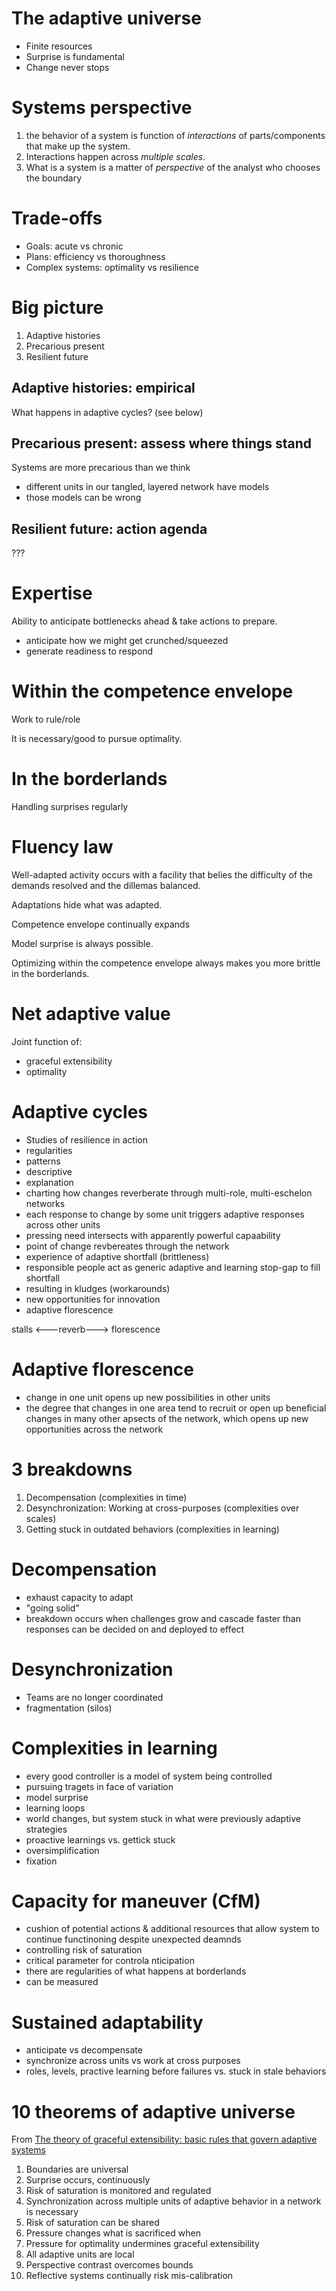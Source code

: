 # The adaptive universe
- Finite resources
- Surprise is fundamental
- Change never stops

# Systems perspective

1. the behavior of a system is function of *interactions* of parts/components that make up the system.
2. Interactions happen across *multiple scales*. 
3. What is a system is a matter of *perspective* of the analyst who chooses the boundary

# Trade-offs

* Goals: acute vs chronic
* Plans: efficiency vs thoroughness
* Complex systems: optimality vs resilience

# Big picture

1. Adaptive histories
2. Precarious present
3. Resilient future

## Adaptive histories: empirical

What happens in adaptive cycles? (see below)

## Precarious present: assess where things stand

Systems are more precarious than we think
- different units in our tangled, layered network have models
- those models can be wrong

## Resilient future: action agenda

???


# Expertise

Ability to anticipate bottlenecks ahead & take actions to prepare.

- anticipate how we might get crunched/squeezed
- generate readiness to respond

# Within the competence envelope

Work to rule/role

It is necessary/good to pursue optimality.

# In the borderlands

Handling surprises regularly


# Fluency law

Well-adapted activity occurs with a facility that belies the difficulty of the
demands resolved and the dillemas balanced.

Adaptations hide what was adapted.

Competence envelope continually expands

Model surprise is always possible.

Optimizing within the competence envelope always makes you more brittle in the
borderlands.

# Net adaptive value

Joint function of:
- graceful extensibility
- optimality

# Adaptive cycles

- Studies of resilience in action
- regularities
- patterns
- descriptive
- explanation
- charting how changes reverberate through multi-role, multi-eschelon networks
- each response to change by some unit triggers adaptive responses across other
  units
- pressing need intersects with apparently powerful capaability
- point of change revbereates through the network
- experience of adaptive shortfall (brittleness)
- responsible people act as generic adaptive and learning stop-gap to fill
  shortfall
- resulting in kludges (workarounds)
- new opportunities for innovation
- adaptive florescence

 stalls <---reverb---> florescence


# Adaptive florescence
- change in one unit opens up new possibilities in other units
- the degree that changes in one area tend to recruit or open up beneficial
  changes in many other apsects of the network, which opens up new
  opportunities across the network

# 3 breakdowns

1. Decompensation (complexities in time)
2. Desynchronization: Working at cross-purposes (complexities over scales)
3. Getting stuck in outdated behaviors (complexities in learning)


# Decompensation
- exhaust capacity to adapt
- "going solid"
- breakdown occurs when challenges grow and cascade faster than responses can
  be decided on and deployed to effect

# Desynchronization
- Teams are no longer coordinated
- fragmentation (silos)

# Complexities in learning
- every good controller is a model of system being controlled
- pursuing tragets in face of variation
- model surprise
- learning loops
- world changes, but system stuck in what were previously adaptive strategies
- proactive learnings vs. gettick stuck
- oversimplification
- fixation

# Capacity for maneuver (CfM)
- cushion of potential actions & additional resources that allow system to
  continue functinoning despite unexpected deamnds
- controlling risk of saturation
- critical parameter for controla nticipation
- there are regularities of what happens at borderlands
- can be measured

# Sustained adaptability
- anticipate vs decompensate
- synchronize across units vs work at cross purposes
- roles, levels, practive learning before failures vs. stuck in stale behaviors

# 10 theorems of adaptive universe

From [The theory of graceful extensibility: basic rules that govern adaptive systems]

1. Boundaries are universal
2. Surprise occurs, continuously
3. Risk of saturation is monitored and regulated
4. Synchronization across multiple units of adaptive behavior in a network is necessary
5. Risk of saturation can be shared
6. Pressure changes what is sacrificed when
7. Pressure for optimality undermines graceful extensibility
8. All adaptive units are local
9. Perspective contrast overcomes bounds
10. Reflective systems continually risk mis-calibration

[The theory of graceful extensibility: basic rules that govern adaptive systems]: https://link.springer.com/article/10.1007%2Fs10669-018-9708-3

